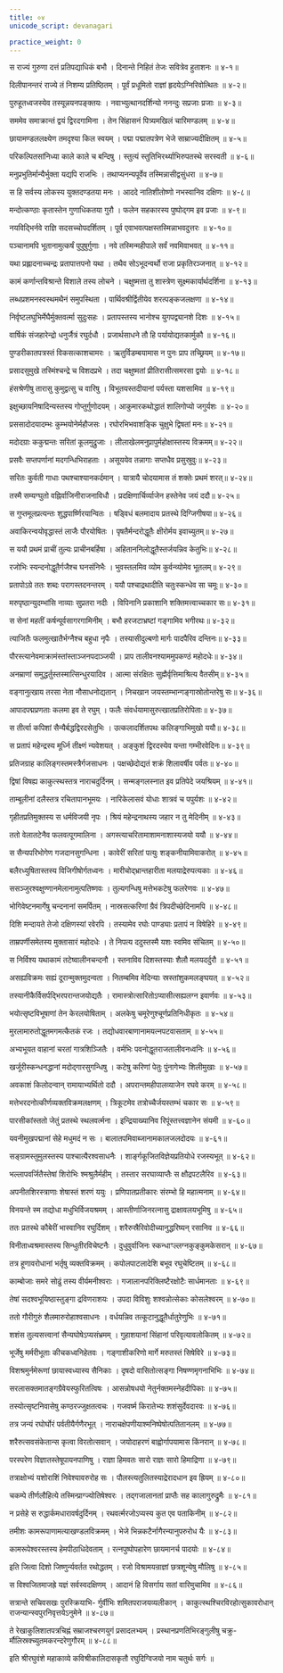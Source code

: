 ```yaml
---
title: ०४         
unicode_script: devanagari

practice_weight: 0
---
```


<div class="audioEmbed"  caption="रामानुजार्यः 1974 " src="https://archive
.org/download/Raghuvamsha-mUlam-vedabhoomi.org/Raghuvamsha-Sarga04-01-10.mp3"></div>

स राज्यं गुरुणा दत्तं प्रतिपद्याधिकं बभौ ।
दिनान्ते निहितं तेजः सवित्रेव हुताशनः ॥ ४-१॥

दिलीपानन्तरं राज्ये तं निशम्य प्रतिष्ठितम् ।
पूर्वं प्रधूमितो राज्ञां हृदयेऽग्निरिवोत्थितः ॥ ४-२॥

पुरुहूतध्वजस्येव तस्यून्नयनपङ्क्तयः ।
नवाभ्युत्थानदर्शिन्यो ननन्दुः सप्रजाः प्रजाः ॥ ४-३॥

सममेव समाक्रान्तं द्वयं द्विरदगामिना ।
तेन सिंहासनं पित्र्यमखिलं चारिमण्डलम् ॥ ४-४॥

छायामण्डललक्ष्येण तमदृश्या किल स्वयम् ।
पद्मा पद्मातपत्रेण भेजे साम्राज्यदीक्षितम् ॥ ४-५॥

परिकल्पितसांनिध्या काले काले च बन्दिषु ।
स्तुत्यं स्तुतिभिरर्थ्याभिरुपतस्थे सरस्वती ॥ ४-६॥

मनुप्रभुतिर्मान्यैर्भुक्ता यद्यपि राजभिः ।
तथाप्यनन्यपूर्वेव तस्मिन्नासीद्वसुंधरा ॥ ४-७॥

स हि सर्वस्य लोकस्य युक्तदण्डतया मनः ।
आददे नातिशीतोष्णो नभस्वानिव दक्षिणः ॥ ४-८॥

मन्दोत्कण्ठाः कृतास्तेन गुणाधिकतया गुरौ ।
फलेन सहकारस्य पुष्पोद्गम इव प्रजाः ॥ ४-९॥

नयविद्भिर्नवे राज्ञि सदसच्चोपदर्शितम् ।
पूर्व एवाभवत्पक्षस्तस्मिन्नाभवदुत्तरः ॥ ४-१०॥

<div class="audioEmbed"  caption="रामानुजार्यः 1974 " src="https://archive
.org/download/Raghuvamsha-mUlam-vedabhoomi.org/Raghuvamsha-Sarga04-11-16.mp3"></div>

पञ्चानामपि भूतानामुत्कर्षं पुपुषुर्गुणाः ।
नवे तस्मिन्महीपाले सर्वं नवमिवाभवत् ॥ ४-११॥

यथा प्रह्लादनाच्चन्द्रः प्रतापात्तपनो यथा ।
तथैव सोऽभूदन्वर्थो राजा प्रकृतिरञ्जनात् ॥ ४-१२॥

कामं कर्णान्तविश्रान्ते विशाले तस्य लोचने ।
चक्षुष्मत्ता तु शास्त्रेण सूक्ष्मकार्यार्थदर्शिना ॥ ४-१३॥

लब्धप्रशमनस्वस्थमथैनं समुपस्थिता ।
पार्थिवश्रीर्द्वितीयेव शरत्पङ्कजलक्षणा ॥ ४-१४॥

निर्वृष्टलघुभिर्मेघैर्मुक्तवर्त्मा सुदुःसहः ।
प्रतापस्तस्य भानोश्च युगपद्व्यानशे दिशः ॥ ४-१५॥

वार्षिकं संजहारेन्द्रो धनुर्जैत्रं रघुर्दधौ ।
प्रजार्थसाधने तौ हि पर्यायोद्यतकार्मुकौ ॥ ४-१६॥

<div class="audioEmbed"  caption="रामानुजार्यः 1974 " src="https://archive
.org/download/Raghuvamsha-mUlam-vedabhoomi.org/Raghuvamsha-Sarga04-17-31.mp3"></div>

पुण्डरीकातपत्रस्तं विकसत्काशचामरः ।
ऋतुर्विडम्बयामास न पुनः प्राप तच्छ्रियम् ॥ ४-१७॥

प्रसादसुमुखे तस्मिंश्चन्द्रे च विशदप्रभे ।
तदा चक्षुष्मतां प्रीतिरासीत्समरसा द्वयोः ॥ ४-१८॥

हंसश्रेणीषु तारासु कुमुद्वत्सु च वारिषु ।
विभूतयस्तदीयानां पर्यस्ता यशसामिव ॥ ४-१९॥

इक्षुच्छायनिषादिन्यस्तस्य गोप्तुर्गुणोदयम् ।
आकुमारकथोद्धातं शालिगोप्यो जगुर्यशः ॥ ४-२०॥

प्रससादोदयादम्भः कुम्भयोनेर्महौजसः ।
रघोरभिभवाशङ्कि चुक्षुभे द्विषतां मनः॥ ४-२१॥

मदोदग्राः ककुद्मन्तः सरितां कूलमुद्रुजाः ।
लीलाखेलमनुप्रापुर्महोक्षास्तस्य विक्रमम्॥ ४-२२॥

प्रसवैः सप्तपर्णानां मदगन्धिभिराहताः ।
असूययेव तन्नागाः सप्तधैव प्रसुस्रुवुः॥ ४-२३॥

सरितः कुर्वती गाधाः पथश्चाश्यानकर्दमान् ।
यात्रायै चोदयामास तं शक्तेः प्रथमं शरत्॥ ४-२४॥

तस्मै सम्यग्घुतो वह्निर्वाजिनीराजनाविधौ ।
प्रदक्षिणार्चिर्व्याजेन हस्तेनेव जयं ददौ॥ ४-२५॥

स गुप्तमूलप्रत्यन्तः शुद्धपार्ष्णिरयान्वितः ।
षड्विधं बलमादाय प्रतस्थे दिग्जिगीषया॥ ४-२६॥

अवाकिरन्वयोवृद्धास्तं लाजैः पौरयोषितः ।
पृषतैर्मन्दरोद्धूतैः क्षीरोर्मय इवाच्युतम्॥ ४-२७॥

स ययौ प्रथमं प्राचीं तुल्यः प्राचीनबर्हिषा ।
अहिताननिलोद्धूतैस्तर्जयन्निव केतुभिः॥ ४-२८॥

रजोभिः स्यन्दनोद्धूतैर्गजैश्च घनसंनिभैः ।
भुवस्तलमिव व्योम कुर्वन्व्योमेव भूतलम्॥ ४-२९॥

प्रतापोऽग्रे ततः शब्दः परागस्तदनन्तरम् ।
ययौ पश्चाद्रथादीति चतुःस्कन्धेव सा चमूः॥ ४-३०॥

मरुपृष्ठान्युदम्भांसि नाव्याः सुप्रतरा नदीः ।
विपिनानि प्रकाशानि शक्तिमत्त्वाच्चकार सः॥ ४-३१॥

<div class="audioEmbed"  caption="रामानुजार्यः 1974 " src="https://archive
.org/download/Raghuvamsha-mUlam-vedabhoomi.org/Raghuvamsha-Sarga04-32-47.mp3"></div>

स सेनां महतीं कर्षन्पूर्वसागरगामिनीम् ।
बभौ हरजटाभ्रष्टां गङ्गामिव भगीरथः॥ ४-३२॥

त्याजितैः फलमुत्खातैर्भग्नैश्च बहुधा नृपैः ।
तस्यासीदुल्बणो मार्गः पादपैरिव दन्तिनः॥ ४-३३॥

पौरस्त्यानेवमाक्रामंस्तांस्ताञ्जनपदाञ्जयी ।
प्राप तालीवनश्याममुपकण्ठं महोदधेः॥ ४-३४॥

अनम्राणां समुद्धर्तुस्तस्मात्सिन्धुरयादिव ।
आत्मा संरक्षितः सुह्मैर्वृत्तिमाश्रित्य वैतसीम्॥ ४-३५॥

वङ्गानुत्खाय तरसा नेता नौसाधनोद्यतान् ।
निचखान जयस्तम्भान्गङ्गास्रोतोन्तरेषु सः॥ ४-३६॥

आपादपद्मप्रणताः कलमा इव ते रघुम् ।
फलैः संवर्धयामासुरुत्खातप्रतिरोपिताः॥ ४-३७॥

स तीर्त्वा कपिशां सैन्यैर्बद्धद्विरदसेतुभिः ।
उत्कलादर्शितपथः कलिङ्गाभिमुखो ययौ॥ ४-३८॥

स प्रतापं महेन्द्रस्य मूर्ध्नि तीक्ष्णं न्यवेशयत् ।
अङ्कुशं द्विरदस्येव यन्ता गम्भीरवेदिनः॥ ४-३९॥

प्रतिजग्राह कालिङ्गस्तमस्त्रैर्गजसाधनः ।
पक्षच्छेदोद्यतं शक्रं शिलावर्षीव पर्वतः॥ ४-४०॥

द्विषां विषह्य काकुत्स्थस्तत्र नाराचदुर्दिनम् ।
सन्मङ्गलस्नात इव प्रतिपेदे जयश्रियम् ॥ ४-४१॥

ताम्बूलीनां दलैस्तत्र रचितापानभूमयः ।
नारिकेलासवं योधाः शात्रवं च पपुर्यशः ॥ ४-४२॥

गृहीतप्रतिमुक्तस्य स धर्मविजयी नृपः ।
श्रियं महेन्द्रनाथस्य जहार न तु मेदिनीम् ॥ ४-४३॥

ततो वेलातटेनैव फलवत्पूगमालिना ।
अगस्त्याचरितामाशामनाशास्यजयो ययौ ॥ ४-४४॥

स सैन्यपरिभोगेण गजदानसुगन्धिना ।
कावेरीं सरितां पत्युः शङ्कनीयामिवाकरोत् ॥ ४-४५॥

बलैरध्युषितास्तस्य विजिगीषोर्गतध्वनः ।
मारीचोद्भ्रान्तहारीता मलयाद्रेरुपत्यकाः ॥ ४-४६॥

ससञ्जुरश्वक्षुण्णानमेलानामुत्पतिष्णवः ।
तुल्यगन्धिषु मत्तेभकटेषु फलरेणवः ॥ ४-४७॥

<div class="audioEmbed"  caption="रामानुजार्यः 1974 " src="https://archive
.org/download/Raghuvamsha-mUlam-vedabhoomi.org/Raghuvamsha-Sarga04-48-61.mp3"></div>

भोगिवेष्टनमार्गेषु चन्दनानां समर्पितम् ।
नास्रसत्करिणां ग्रैवं त्रिपदीच्छेदिनामपि ॥ ४-४८॥

दिशि मन्दायते तेजो दक्षिणस्यां रवेरपि ।
तस्यामेव रघोः पाण्ड्याः प्रतापं न विषेहिरे ॥ ४-४९॥

ताम्रपर्णीसमेतस्य मुक्तासारं महोदधेः ।
ते निपत्य ददुस्तस्मै यशः स्वमिव संचितम् ॥ ४-५०॥

स निर्विश्य यथाकामं तटेष्वालीनचन्दनौ ।
स्तनाविव दिशस्तस्याः शैलौ मलयदर्दुरौ ॥ ४-५१॥

असह्यविक्रमः सह्यं दूरान्मुक्तमुदन्वता ।
नितम्बमिव मेदिन्याः स्रस्तांशुकमलङ्घयत् ॥ ४-५२॥

तस्यानीकैर्विसर्पद्भिरपरान्तजयोद्यतैः ।
रामास्त्रोत्सारितोऽप्यासीत्सह्यलग्न इवार्णवः ॥ ४-५३॥

भयोत्सृष्टविभूषाणां तेन केरलयोषिताम् ।
अलकेषु चमूरेणुश्चूर्णप्रतिनिधीकृतः ॥ ४-५४॥

मुरलामारुतोद्धूतमगमत्कैतकं रजः ।
तद्योधवारबाणानामयत्नपटवासताम् ॥ ४-५५॥

अभ्यभूयत वाहानां चरतां गात्रशिञ्जितैः ।
वर्मभिः पवनोद्धूतराजतालीवनध्वनिः ॥ ४-५६॥

खर्जूरीस्कन्धनद्धानां मदोद्गारसुगन्धिषु ।
कटेषु करिणां पेतुः पुंनागेभ्यः शिलीमुखाः ॥ ४-५७॥

अवकाशं किलोदन्वान् रामायाभ्यर्थितो ददौ ।
अपरान्तमहीपालव्याजेन रघवे करम् ॥ ४-५८॥

मत्तेभरदनोत्कीर्णव्यक्तविक्रमलक्षणम् ।
त्रिकूटमेव तत्रोच्चैर्जयस्तम्भं चकार सः ॥ ४-५९॥

पारसीकांस्ततो जेतुं प्रतस्थे स्थलवर्त्मना ।
इन्द्रियाख्यानिव रिपूंस्तत्त्वज्ञानेन संयमी ॥ ४-६०॥

यवनीमुखपद्मानां सेहे मधुमदं न सः ।
बालातपमिवाब्जानामकालजलदोदयः  ॥ ४-६१॥

<div class="audioEmbed"  caption="रामानुजार्यः 1974 " src="https://archive
.org/download/Raghuvamsha-mUlam-vedabhoomi.org/Raghuvamsha-Sarga04-62-75.mp3"></div>

सङ्ग्रामस्तुमुलस्तस्य पाश्चात्यैरश्वसाधनैः ।
शार्ङ्गकूजितविज्ञेयप्रतियोधे रजस्यभूत् ॥ ४-६२॥

भल्लापवर्जितैस्तेषां शिरोभिः श्मश्रुलैर्महीम् ।
तस्तार सरघाव्याप्तैः स क्षौद्रपटलैरिव ॥ ४-६३॥

अपनीतशिरस्त्राणाः शेषास्तं शरणं ययुः ।
प्रणिपातप्रतीकारः संरम्भो हि महात्मनाम् ॥ ४-६४॥

विनयन्ते स्म तद्योधा मधुभिर्विजयश्रमम् ।
आस्तीर्णाजिनरत्नासु द्राक्षावलयभूमिषु ॥ ४-६५॥

ततः प्रतस्थे कौबेरीं भास्वानिव रघुर्दिशम् ।
शरैरुस्रैरिवोदीच्यानुद्धरिष्यन् रसानिव ॥ ४-६६॥

विनीताध्वश्रमास्तस्य सिन्धुतीरविचेष्टनैः ।
दुधुवुर्वाजिनः स्कन्धाꣳल्लग्नकुङ्कुमकेसरान् ॥ ४-६७॥

तत्र हूणावरोधानां भर्तृषु व्यक्तविक्रमम् ।
कपोलपाटलादेशि बभूव रघुचेष्टितम् ॥ ४-६८॥

काम्बोजाः समरे सोढुं तस्य वीर्यमनीश्वराः ।
गजालानपरिक्लिष्टैरक्षोटैः सार्धमानताः ॥ ४-६९॥

तेषां सदश्वभूयिष्ठास्तुङ्गा द्रविणराशयः ।
उपदा विविशुः शश्वन्नोत्सेकाः कोसलेश्वरम् ॥ ४-७०॥

ततो गौरीगुरुं शैलमारुरोहाश्वसाधनः ।
वर्धयन्निव तत्कूटानुद्धूतैर्धातुरेणुभिः ॥ ४-७१॥

शशंस तुल्यसत्त्वानां सैन्यघोषेऽप्यसंभ्रमम् ।
गुहाशयानां सिंहानां परिवृत्यावलोकितम् ॥ ४-७२॥

भूर्जेषु मर्मरीभूताः कीचकध्वनिहेतवः ।
गङ्गाशीकरिणो मार्गे मरुतस्तं सिषेविरे ॥ ४-७३॥

विशश्रमुर्नमेरूणां छायास्वध्यास्य सैनिकाः ।
दृषदो वासितोत्सङ्गा निषण्णमृगनाभिभिः ॥ ४-७४॥

सरलासक्तमातङ्गग्रैवेयस्फुरितत्विषः ।
आसन्नोषधयो नेतुर्नक्तमस्नेहदीपिकाः ॥ ४-७५॥

<div class="audioEmbed"  caption="रामानुजार्यः 1974 " src="https://archive
.org/download/Raghuvamsha-mUlam-vedabhoomi.org/Raghuvamsha-Sarga04-76-88.mp3"></div>

तस्योत्सृष्टनिवासेषु कण्ठरज्जुक्षतत्वचः ।
गजवर्ष्म किरातेभ्यः शशंसुर्देवदारवः ॥ ४-७६॥

तत्र जन्यं रघोर्घोरं पर्वतीयैर्गणैरभूत् ।
नाराचक्षेपणीयाश्मनिष्पेषोत्पतितानलम् ॥ ४-७७॥

शरैरुत्सवसंकेतान्स कृत्वा विरतोत्सवान् ।
जयोदाहरणं बाह्वोर्गापयामास किंनरान् ॥ ४-७८॥

परस्परेण विज्ञातस्तेषूपायनपाणिषु ।
राज्ञा हिमवतः सारो राज्ञः सारो हिमाद्रिणा ॥ ४-७९॥

तत्राक्षोभ्यं यशोराशिं निवेश्यावरुरोह सः ।
पौलस्त्यतुलितस्याद्रेरादधान इव ह्रियम् ॥ ४-८०॥

चकम्पे तीर्णलौहित्ये तस्मिन्प्राग्ज्योतिषेश्वरः ।
तद्गजालानतां प्राप्तैः सह कालागुरुद्रुमैः ॥ ४-८१॥

न प्रसेहे स रुद्धार्कमधारावर्षदुर्दिनम् ।
रथवर्त्मरजोऽप्यस्य कुत एव पताकिनीम् ॥ ४-८२॥

तमीशः कामरूपाणामत्याखण्डलविक्रमम् ।
भेजे भिन्नकटैर्नागैरन्यानुपरुरोध यैः ॥ ४-८३॥

कामरूपेश्वरस्तस्य हेमपीठाधिदेवताम् ।
रत्नपुष्पोपहारेण छायमानर्च पादयोः ॥ ४-८४॥

इति जित्वा दिशो जिष्णुर्न्यवर्तत रथोद्धतम् ।
रजो विश्रामयन्राज्ञां छत्रशून्येषु मौलिषु ॥ ४-८५॥

स विश्वजितमाजह्रे यज्ञं सर्वस्वदक्षिणम् ।
आदानं हि विसर्गाय सतां वारिमुचामिव ॥ ४-८६॥

सत्रान्ते सचिवसखः पुरस्क्रियाभि-
र्गुर्वीभिः शमितपराजयव्यलीकान् ।
काकुत्स्थश्चिरविरहोत्सुकावरोधान्
राजन्यान्स्वपुरनिवृत्तयेऽनुमेने ॥ ४-८७॥

ते रेखाकुलिशातपत्रचिह्नं
सम्राजश्चरणयुगं प्रसादलभ्यम् ।
प्रस्थानप्रणतिभिरङ्गुलीषु चक्रु-
र्मौलिस्रक्च्युतमकरन्दरेणुगौरम् ॥ ४-८८॥

इति श्रीरघुवंशे महाकाव्ये कविश्रीकालिदासकृतौ
रघुदिग्विजयो नाम चतुर्थः सर्गः ॥
